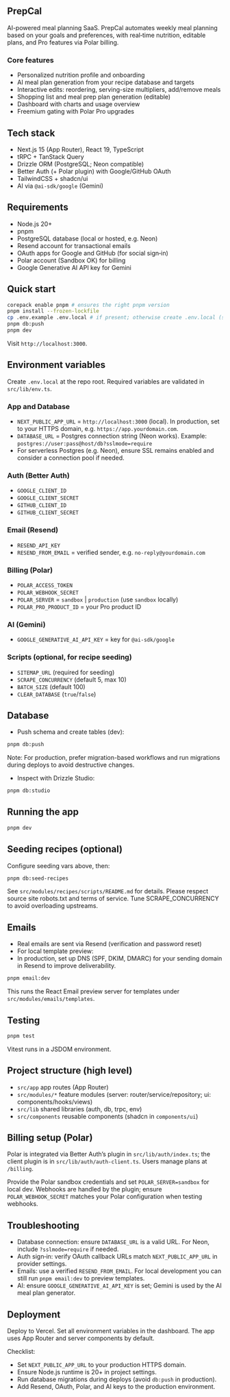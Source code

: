## PrepCal

AI-powered meal planning SaaS. PrepCal automates weekly meal planning based on your goals and preferences, with real‑time nutrition, editable plans, and Pro features via Polar billing.

### Core features

- Personalized nutrition profile and onboarding
- AI meal plan generation from your recipe database and targets
- Interactive edits: reordering, serving-size multipliers, add/remove meals
- Shopping list and meal prep plan generation (editable)
- Dashboard with charts and usage overview
- Freemium gating with Polar Pro upgrades

## Tech stack

- Next.js 15 (App Router), React 19, TypeScript
- tRPC + TanStack Query
- Drizzle ORM (PostgreSQL; Neon compatible)
- Better Auth (+ Polar plugin) with Google/GitHub OAuth
- TailwindCSS + shadcn/ui
- AI via `@ai-sdk/google` (Gemini)

## Requirements

- Node.js 20+
- pnpm
- PostgreSQL database (local or hosted, e.g. Neon)
- Resend account for transactional emails
- OAuth apps for Google and GitHub (for social sign‑in)
- Polar account (Sandbox OK) for billing
- Google Generative AI API key for Gemini

## Quick start

```bash
corepack enable pnpm # ensures the right pnpm version
pnpm install --frozen-lockfile
cp .env.example .env.local # if present; otherwise create .env.local (see below)
pnpm db:push
pnpm dev
```

Visit `http://localhost:3000`.

## Environment variables

Create `.env.local` at the repo root. Required variables are validated in `src/lib/env.ts`.

### App and Database

- `NEXT_PUBLIC_APP_URL` = `http://localhost:3000` (local). In production, set to your HTTPS domain, e.g. `https://app.yourdomain.com`.
- `DATABASE_URL` = Postgres connection string (Neon works). Example: `postgres://user:pass@host/db?sslmode=require`
- For serverless Postgres (e.g. Neon), ensure SSL remains enabled and consider a connection pool if needed.

### Auth (Better Auth)

- `GOOGLE_CLIENT_ID`
- `GOOGLE_CLIENT_SECRET`
- `GITHUB_CLIENT_ID`
- `GITHUB_CLIENT_SECRET`

### Email (Resend)

- `RESEND_API_KEY`
- `RESEND_FROM_EMAIL` = verified sender, e.g. `no-reply@yourdomain.com`

### Billing (Polar)

- `POLAR_ACCESS_TOKEN`
- `POLAR_WEBHOOK_SECRET`
- `POLAR_SERVER` = `sandbox` | `production` (use `sandbox` locally)
- `POLAR_PRO_PRODUCT_ID` = your Pro product ID

### AI (Gemini)

- `GOOGLE_GENERATIVE_AI_API_KEY` = key for `@ai-sdk/google`

### Scripts (optional, for recipe seeding)

- `SITEMAP_URL` (required for seeding)
- `SCRAPE_CONCURRENCY` (default 5, max 10)
- `BATCH_SIZE` (default 100)
- `CLEAR_DATABASE` (`true`/`false`)

## Database

- Push schema and create tables (dev):

```bash
pnpm db:push
```

Note: For production, prefer migration-based workflows and run migrations during deploys to avoid destructive changes.

- Inspect with Drizzle Studio:

```bash
pnpm db:studio
```

## Running the app

```bash
pnpm dev
```

## Seeding recipes (optional)

Configure seeding vars above, then:

```bash
pnpm db:seed-recipes
```

See `src/modules/recipes/scripts/README.md` for details.
Please respect source site robots.txt and terms of service. Tune SCRAPE_CONCURRENCY to avoid overloading upstreams.

## Emails

- Real emails are sent via Resend (verification and password reset)
- For local template preview:
- In production, set up DNS (SPF, DKIM, DMARC) for your sending domain in Resend to improve deliverability.

```bash
pnpm email:dev
```

This runs the React Email preview server for templates under `src/modules/emails/templates`.

## Testing

```bash
pnpm test
```

Vitest runs in a JSDOM environment.

## Project structure (high level)

- `src/app` app routes (App Router)
- `src/modules/*` feature modules (server: router/service/repository; ui: components/hooks/views)
- `src/lib` shared libraries (auth, db, trpc, env)
- `src/components` reusable components (shadcn in `components/ui`)

## Billing setup (Polar)

Polar is integrated via Better Auth’s plugin in `src/lib/auth/index.ts`; the client plugin is in `src/lib/auth/auth-client.ts`. Users manage plans at `/billing`.

Provide the Polar sandbox credentials and set `POLAR_SERVER=sandbox` for local dev. Webhooks are handled by the plugin; ensure `POLAR_WEBHOOK_SECRET` matches your Polar configuration when testing webhooks.

## Troubleshooting

- Database connection: ensure `DATABASE_URL` is a valid URL. For Neon, include `?sslmode=require` if needed.
- Auth sign‑in: verify OAuth callback URLs match `NEXT_PUBLIC_APP_URL` in provider settings.
- Emails: use a verified `RESEND_FROM_EMAIL`. For local development you can still run `pnpm email:dev` to preview templates.
- AI: ensure `GOOGLE_GENERATIVE_AI_API_KEY` is set; Gemini is used by the AI meal plan generator.

## Deployment

Deploy to Vercel. Set all environment variables in the dashboard. The app uses App Router and server components by default.

Checklist:

- Set `NEXT_PUBLIC_APP_URL` to your production HTTPS domain.
- Ensure Node.js runtime is 20+ in project settings.
- Run database migrations during deploys (avoid `db:push` in production).
- Add Resend, OAuth, Polar, and AI keys to the production environment.
